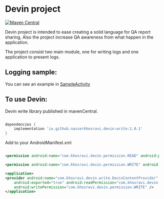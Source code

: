 
# Devin project
[![Maven Central](https://img.shields.io/maven-central/v/io.github.nasserkhosravi.devin/write.svg)]([https://search.maven.org/artifact/io.github.libktx/ktx-module](https://search.maven.org/artifact/io.github.nasserkhosravi.devin/write))


Devin project is intended to ease creating a solid language for QA report sharing,
Also the project increase QA awareness from what happen in the application.

The project consist two main module, one for writing logs and one application to present logs.

##  Logging sample:
You can see an example in [SampleActivity](https://github.com/nasserkhosravi/devin-proj/blob/main/sample-app/src/main/java/ir/khosravi/sample/devin/SampleActivity.kt)

## To use Devin:
Devin write library published in mavenCentral.

```groovy

dependencies {
    implementation 'io.github.nasserkhosravi.devin:write:1.0.1'
}
```

Add to your AndroidManifest.xml

```xml

<permission android:name="com.khosravi.devin.permission.READ" android:protectionLevel="normal" />

<permission android:name="com.khosravi.devin.permission.WRITE" android:protectionLevel="normal" />

<application>
<provider android:name="com.khosravi.devin.write.DevinContentProvider" android:authorities="com.khosravi.devin.provider"
    android:exported="true" android:readPermission="com.khosravi.devin.permission.READ"
    android:writePermission="com.khosravi.devin.permission.WRITE" />
</application>
```
